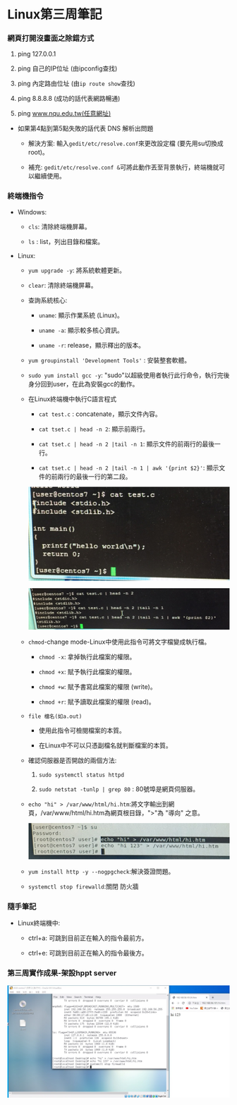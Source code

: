 # Linux第三周筆記

### 網頁打開沒畫面之除錯方式

1. ping 127.0.0.1

2. ping 自己的IP位址 (由ipconfig查找)

3. ping 內定路由位址 (由`ip route show`查找)

4. ping 8.8.8.8 (成功的話代表網路暢通)

5. ping www.nqu.edu.tw(任意網址)

* 如果第4點到第5點失敗的話代表 DNS 解析出問題

    * 解決方案: 輸入`gedit/etc/resolve.conf`來更改設定檔 (要先用su切換成root)。
    
    * 補充: `gedit/etc/resolve.conf &`可將此動作丟至背景執行，終端機就可以繼續使用。

### 終端機指令

* Windows:

    * `cls`: 清除終端機屏幕。
    
    * `ls` : list，列出目錄和檔案。

* Linux:

    * `yum upgrade -y`: 將系統軟體更新。
    
    * `clear`: 清除終端機屏幕。
    
    * 查詢系統核心:
    
       * `uname`: 顯示作業系統 (Linux)。

       * `uname -a`: 顯示較多核心資訊。

       * `uname -r`: release，顯示釋出的版本。
    
    * `yum groupinstall 'Development Tools'` : 安裝整套軟體。
    
    * `sudo yum install gcc -y`: "sudo"以超級使用者執行此行命令，執行完後身分回到user，在此為安裝gcc的動作。
    
    * 在Linux終端機中執行C語言程式
    
      * `cat test.c` : concatenate，顯示文件內容。
      
      * `cat tset.c | head -n 2`: 顯示前兩行。
      
      * `cat tset.c | head -n 2 |tail -n 1`: 顯示文件的前兩行的最後一行。
      
      * `cat tset.c | head -n 2 |tail -n 1 | awk '{print $2}'`: 顯示文件的前兩行的最後一行的第二段。
      
      ![](https://github.com/ayd0122344/Linux-note/blob/master/%E5%9C%96%E6%AA%94/concatenate.jpg)
      
      ![](https://github.com/ayd0122344/Linux-note/blob/master/%E5%9C%96%E6%AA%94/%E5%8D%B0%E5%87%BA%E6%89%80%E8%A6%81%E7%A8%8B%E5%BC%8F%E7%A2%BC.jpg)
      
    * `chmod`-change mode-Linux中使用此指令可將文字檔變成執行檔。
      
      * `chmod -x`: 拿掉執行此檔案的權限。
      
      * `chmod +x`: 賦予執行此檔案的權限。
      
      * `chmod +w`: 賦予書寫此檔案的權限 (write)。
      
      * `chmod +r`: 賦予讀取此檔案的權限 (read)。
      
    * `file 檔名(如a.out)`
      
      * 使用此指令可檢閱檔案的本質。
    
      * 在Linux中不可以只憑副檔名就判斷檔案的本質。
      
    * 確認伺服器是否開啟的兩個方法: 
    
      1. `sudo systemctl status httpd`
      
      2. `sudo netstat -tunlp | grep 80` : 80號埠是網頁伺服器。
      
    * `echo "hi" > /var/www/html/hi.htm`:將文字輸出到網頁，/var/www/html/hi.htm為網頁根目錄，">"為 "導向" 之意。
      
      ![](https://github.com/ayd0122344/Linux-note/blob/master/%E5%9C%96%E6%AA%94/%E5%B0%87%E6%96%87%E5%AD%97%E8%BC%B8%E5%87%BA%E5%88%B0%E7%B6%B2%E9%A0%81.jpg)
      
    * `yum install http -y --nogpgcheck`:解決簽證問題。
    
    * `systemctl stop firewalld`:關閉 防火牆
    
      
### 隨手筆記

* Linux終端機中:

   * ctrl+a: 可跳到目前正在輸入的指令最前方。
   
   * ctrl+e: 可跳到目前正在輸入的指令最後方。
   
### 第三周實作成果-架設hppt server

![](https://github.com/ayd0122344/Linux-note/blob/master/%E5%9C%96%E6%AA%94/%E7%AC%AC%E4%B8%89%E5%91%A8%E7%B5%90%E6%9E%9C.jpg)
